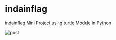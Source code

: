 # indainflag
indainflag Mini Project using turtle Module in Python 


![post](https://user-images.githubusercontent.com/71000042/219681746-d537d62d-de3d-4926-bb0f-4be60dee80d3.jpg)
